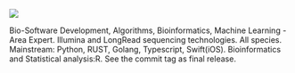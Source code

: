 ![](https://github.com/IBCHgenomic/eVaiutilities/blob/main/logo.png)

Bio-Software Development, Algorithms, Bioinformatics, Machine Learning - Area Expert. Illumina and LongRead sequencing technologies. All species. Mainstream: Python, RUST, Golang, Typescript, Swift(iOS). Bioinformatics and Statistical analysis:R. See the commit tag as final release. 
